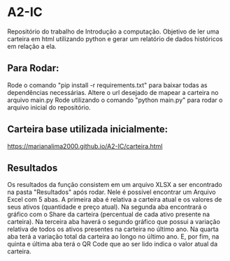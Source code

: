 # A2-IC
Repositório do trabalho de Introdução a computação.
Objetivo de ler uma carteira em html utilizando python e gerar um relatório de dados históricos em relação a ela.

## Para Rodar:
Rode o comando "pip install -r requirements.txt" para baixar todas as dependências necessárias.
Altere o url desejado de mapear a carteira no arquivo main.py
Rode utilizando o comando "python main.py" para rodar o arquivo inicial do repositório.

## Carteira base utilizada inicialmente:
https://marianalima2000.github.io/A2-IC/carteira.html

## Resultados
Os resultados da função consistem em um arquivo XLSX a ser encontrado na pasta "Resultados" após rodar.
Nele é possível encontrar um Arquivo Excel com 5 abas.
A primeira aba é relativa a carteira atual e os valores de seus ativos (quantidade e preço atual).
Na segunda aba encontrará o gráfico com o Share da carteira (percentual de cada ativo presente na carteira).
Na terceira aba haverá o segundo gráfico que possui a variação relativa de todos os ativos presentes na carteira no último ano.
Na quarta aba terá a variação total da carteira ao longo no último ano.
E, por fim, na quinta e última aba terá o QR Code que ao ser lido indica o valor atual da carteira.
